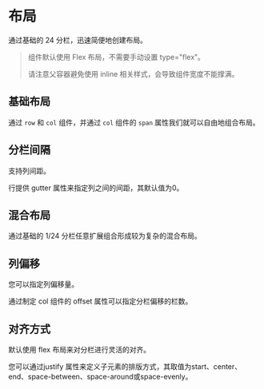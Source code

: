 # 布局
通过基础的 24 分栏，迅速简便地创建布局。
>组件默认使用 Flex 布局，不需要手动设置 type="flex"。
> 
>请注意父容器避免使用 inline 相关样式，会导致组件宽度不能撑满。


## 基础布局
通过 `row` 和 `col` 组件，并通过 `col` 组件的 `span` 属性我们就可以自由地组合布局。
<preview path="../example/layout/base.vue" title="基本使用"></preview>
## 分栏间隔
支持列间距。

行提供 gutter 属性来指定列之间的间距，其默认值为0。
<preview path="../example/layout/gutter.vue" title="分栏间隔"></preview>
## 混合布局
通过基础的 1/24 分栏任意扩展组合形成较为复杂的混合布局。
<preview path="../example/layout/mix.vue" title="分栏间隔"></preview>
## 列偏移
您可以指定列偏移量。

通过制定 col 组件的 offset 属性可以指定分栏偏移的栏数。
<preview path="../example/layout/offset.vue" title="列偏移"></preview>
## 对齐方式
默认使用 flex 布局来对分栏进行灵活的对齐。

您可以通过justify 属性来定义子元素的排版方式，其取值为start、center、end、space-between、space-around或space-evenly。
<preview path="../example/layout/align.vue" title="对齐方式"></preview>


